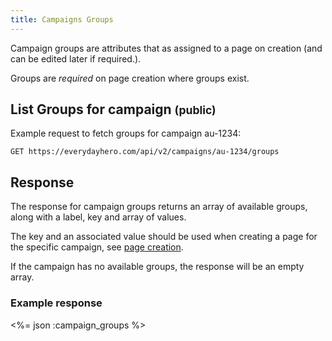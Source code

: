 ```yaml
---
title: Campaigns Groups
---
```


Campaign groups are attributes that as assigned to a page on creation (and can be edited later if required.).

Groups are *required* on page creation where groups exist.

## List Groups for campaign <small>(public)</small>

Example request to fetch groups for campaign au-1234:

    GET https://everydayhero.com/api/v2/campaigns/au-1234/groups

## Response

The response for campaign groups returns an array of available groups, along with a label, key and array of values.

The key and an associated value should be used when creating a page for the specific campaign, see [page creation](/pages/#create-an-individual-page).

If the campaign has no available groups, the response will be an empty array.

### Example response

<%= json :campaign_groups %>
